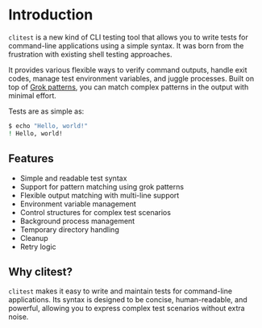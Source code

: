 # Introduction

`clitest` is a new kind of CLI testing tool that allows you to write tests for
command-line applications using a simple syntax. It was born from the
frustration with existing shell testing approaches.

It provides various flexible ways to verify command outputs, handle exit codes,
manage test environment variables, and juggle processes. Built on top of [Grok
patterns](./grok-patterns.md), you can match complex patterns in the output with
minimal effort.

Tests are as simple as:

```bash session
$ echo "Hello, world!"
! Hello, world!
```

## Features

- Simple and readable test syntax
- Support for pattern matching using grok patterns
- Flexible output matching with multi-line support
- Environment variable management
- Control structures for complex test scenarios
- Background process management
- Temporary directory handling
- Cleanup
- Retry logic

## Why clitest?

`clitest` makes it easy to write and maintain tests for command-line
applications. Its syntax is designed to be concise, human-readable, and
powerful, allowing you to express complex test scenarios without extra noise.

